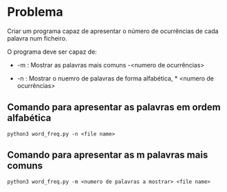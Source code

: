 # Problema
Criar um programa capaz de apresentar o número de ocurrências de cada palavra num ficheiro.

O programa deve ser capaz de:
- -m <numero inteiro> : Mostrar as <numero inteiro> palavras mais comuns
    -<numero de ocurrências> <palavra>
* -n : Mostrar o nuemro de palavras de forma alfabética,
    *<palavra> <numero de ocurrências> 

## Comando para apresentar as palavras em ordem alfabética

    python3 word_freq.py -n <file name>

## Comando para apresentar as m palavras mais comuns

    python3 word_freq.py -m <numero de palavras a mostrar> <file name>
